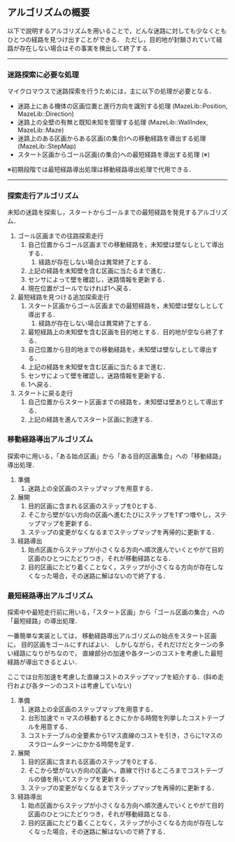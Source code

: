## アルゴリズムの概要

以下で説明するアルゴリズムを用いることで，どんな迷路に対しても少なくともひとつの経路を見つけ出すことができる．
ただし，目的地が封鎖されていて経路が存在しない場合はその事実を検出して終了する．

--------------------------------------------------------------------------------

### 迷路探索に必要な処理

マイクロマウスで迷路探索を行うためには，主に以下の処理が必要となる．

- 迷路上にある機体の区画位置と進行方向を識別する処理 (MazeLib::Position, MazeLib::Direction)
- 迷路上の全壁の有無と既知未知を管理する処理 (MazeLib::WallIndex, MazeLib::Maze)
- 迷路上のある区画からある区画(の集合)への移動経路を導出する処理 (MazeLib::StepMap)
- スタート区画からゴール区画(の集合)への最短経路を導出する処理 (※)

※初期段階では最短経路導出処理は移動経路導出処理で代用できる．

--------------------------------------------------------------------------------

### 探索走行アルゴリズム

未知の迷路を探索し，スタートからゴールまでの最短経路を発見するアルゴリズム．

1. ゴール区画までの往路探索走行
   1. 自己位置からゴール区画までの移動経路を，未知壁は壁なしとして導出する．
      1. 経路が存在しない場合は異常終了とする．
   2. 上記の経路を未知壁を含む区画に当たるまで進む．
   3. センサによって壁を確認し，迷路情報を更新する．
   4. 現在位置がゴールでなければ1へ戻る．
2. 最短経路を見つける追加探索走行
   1. スタート区画からゴール区画までの最短経路を，未知壁は壁なしとして導出する．
      1. 経路が存在しない場合は異常終了とする．
   2. 最短経路上の未知壁を含む区画を目的地とする．目的地が空なら終了する．
   3. 自己位置から目的地までの移動経路を，未知壁は壁なしとして導出する．
   4. 上記の経路を未知壁を含む区画に当たるまで進む．
   5. センサによって壁を確認し，迷路情報を更新する．
   6. 1へ戻る．
3. スタートに戻る走行
   1. 自己位置からスタート区画までの経路を，未知壁は壁ありとして導出する．
   2. 上記の経路を進んでスタート区画に到達する．

### 移動経路導出アルゴリズム

探索中に用いる，「ある始点区画」から「ある目的区画集合」への「移動経路」導出処理．

1. 準備
   1. 迷路上の全区画のステップマップを用意する．
2. 展開
   1. 目的区画に含まれる区画のステップを0とする．
   2. そこから壁がない方向の区画へ進むたびにステップを1ずつ増やし，ステップマップを更新する．
   3. ステップの変更がなくなるまでステップマップを再帰的に更新する．
3. 経路導出
   1. 始点区画からステップが小さくなる方向へ順次進んでいくとやがて目的区画のひとつにたどりつき，それが移動経路となる．
   2. 目的区画にたどり着くことなく，ステップが小さくなる方向が存在しなくなった場合，その迷路に解はないので終了する．

### 最短経路導出アルゴリズム

探索中や最短走行前に用いる，「スタート区画」から「ゴール区画の集合」への「最短経路」の導出処理．

一番簡単な実装としては，
移動経路導出アルゴリズムの始点をスタート区画に，
目的区画をゴールにすればよい．
しかしながら，それだけだとターンの多い経路になりがちなので，
直線部分の加速や各ターンのコストを考慮した最短経路が導出できるとよい．

ここでは台形加速を考慮した直線コストのステップマップを紹介する．(斜め走行および各ターンのコストは考慮していない)

1. 準備
   1. 迷路上の全区画のステップマップを用意する．
   2. 台形加速で n マスの移動するときにかかる時間を列挙したコストテーブルを用意する．
   3. コストテーブルの全要素から1マス直線のコストを引き，さらに1マスのスラロームターンにかかる時間を足す．
2. 展開
   1. 目的区画に含まれる区画のステップを0とする．
   2. そこから壁がない方向の区画へ，直線で行けるところまでコストテーブルの値を用いてステップを更新する．
   3. ステップの変更がなくなるまでステップマップを再帰的に更新する．
3. 経路導出
   1. 始点区画からステップが小さくなる方向へ順次進んでいくとやがて目的区画のひとつにたどりつき，それが移動経路となる．
   2. 目的区画にたどり着くことなく，ステップが小さくなる方向が存在しなくなった場合，その迷路に解はないので終了する．
